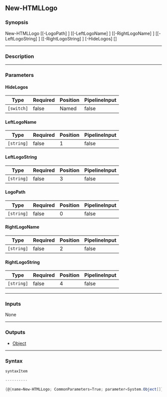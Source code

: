 New-HTMLLogo
------------

### Synopsis

New-HTMLLogo [[-LogoPath] <string>] [[-LeftLogoName] <string>] [[-RightLogoName] <string>] [[-LeftLogoString] <string>] [[-RightLogoString] <string>] [-HideLogos] [<CommonParameters>]

---

### Description

---

### Parameters
#### **HideLogos**

|Type      |Required|Position|PipelineInput|
|----------|--------|--------|-------------|
|`[switch]`|false   |Named   |false        |

#### **LeftLogoName**

|Type      |Required|Position|PipelineInput|
|----------|--------|--------|-------------|
|`[string]`|false   |1       |false        |

#### **LeftLogoString**

|Type      |Required|Position|PipelineInput|
|----------|--------|--------|-------------|
|`[string]`|false   |3       |false        |

#### **LogoPath**

|Type      |Required|Position|PipelineInput|
|----------|--------|--------|-------------|
|`[string]`|false   |0       |false        |

#### **RightLogoName**

|Type      |Required|Position|PipelineInput|
|----------|--------|--------|-------------|
|`[string]`|false   |2       |false        |

#### **RightLogoString**

|Type      |Required|Position|PipelineInput|
|----------|--------|--------|-------------|
|`[string]`|false   |4       |false        |

---

### Inputs
None

---

### Outputs
* [Object](https://learn.microsoft.com/en-us/dotnet/api/System.Object)

---

### Syntax
```PowerShell
syntaxItem
```
```PowerShell
----------
```
```PowerShell
{@{name=New-HTMLLogo; CommonParameters=True; parameter=System.Object[]}}
```
